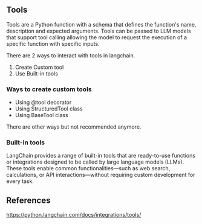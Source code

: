 ## Tools
Tools are a Python function with a schema that defines the function's name, description and expected arguments.
Tools can be passed to LLM models that support tool calling allowing the model to request the execution of a specific function with specific inputs.

There are 2 ways to interact with tools in langchain.
1. Create Custom tool
2. Use Built-in tools

### Ways to create custom tools
* Using @tool decorator
* Using StructuredTool class
* Using BaseTool class

There are other ways but not recommended anymore.

### Built-in tools
LangChain provides a range of built-in tools that are ready-to-use functions or integrations designed to be called by large language models (LLMs). These tools enable common functionalities—such as web search, calculations, or API interactions—without requiring custom development for every task.

## References
https://python.langchain.com/docs/integrations/tools/